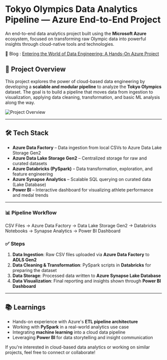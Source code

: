 # Tokyo Olympics Data Analytics Pipeline — Azure End-to-End Project

An end-to-end data analytics project built using the **Microsoft Azure** ecosystem, focused on transforming raw Olympic data into powerful insights through cloud-native tools and technologies.

📌 Blog : [Entering the World of Data Engineering: A Hands-On Azure Project](https://medium.com/@mguanuradha/entering-the-world-of-data-engineering-a-hands-on-azure-project-f39461cc9c8d)

## 🚀 Project Overview

This project explores the power of cloud-based data engineering by developing a **scalable and modular pipeline** to analyze the **Tokyo Olympics** dataset. The goal is to build a pipeline that moves data from ingestion to visualization, applying data cleaning, transformation, and basic ML analysis along the way.

![Project Overview](https://github.com/user-attachments/assets/5b35d894-4072-4e69-997a-c1be49714a76)


---

## 🛠️ Tech Stack

- **Azure Data Factory** – Data ingestion from local CSVs to Azure Data Lake Storage Gen2
- **Azure Data Lake Storage Gen2** – Centralized storage for raw and curated datasets
- **Azure Databricks (PySpark)** – Data transformation, exploration, and feature engineering
- **Azure Synapse Analytics** – Scalable SQL querying on curated data (Lake Database)
- **Power BI** – Interactive dashboard for visualizing athlete performance and medal trends

---

### 📊 Pipeline Workflow

CSV Files → Azure Data Factory → Data Lake Storage Gen2 → Databricks Notebooks → Synapse Analytics → Power BI Dashboard


### ✅ Steps

1. **Data Ingestion**: Raw CSV files uploaded via **Azure Data Factory** to **ADLS Gen2**  
2. **Data Cleaning & Transformation**: PySpark scripts in **Databricks** for preparing the dataset  
3. **Data Storage**: Processed data written to **Azure Synapse Lake Database**  
4. **Data Visualization**: Final reporting and insights shown through **Power BI Dashboard**

---

## 📚 Learnings

- Hands-on experience with Azure's **ETL pipeline architecture**
- Working with **PySpark** in a real-world analytics use case
- Integrating **machine learning** into a cloud data pipeline
- Leveraging **Power BI** for data storytelling and insight communication

If you're interested in cloud-based data analytics or working on similar projects, feel free to connect or collaborate!





